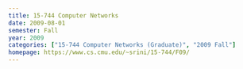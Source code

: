 ```yaml
---
title: 15-744 Computer Networks
date: 2009-08-01
semester: Fall
year: 2009
categories: ["15-744 Computer Networks (Graduate)", "2009 Fall"]
homepage: https://www.cs.cmu.edu/~srini/15-744/F09/
---
```


